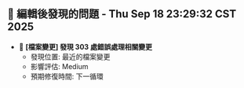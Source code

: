 ## 🚨 編輯後發現的問題 - Thu Sep 18 23:29:32 CST 2025

- 🔄 **[檔案變更] 發現      303 處錯誤處理相關變更**
  - 發現位置: 最近的檔案變更
  - 影響評估: Medium
  - 預期修復時間: 下一循環

